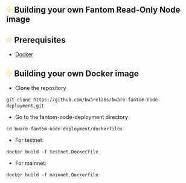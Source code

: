 ## ![alt text](/docs/BWARE-icon.png) Building your own Fantom Read-Only Node image

## ![alt text](/docs/BWARE-icon.png) Prerequisites
- [Docker](https://docs.docker.com/get-docker/)

## ![alt text](/docs/BWARE-icon.png) Building your own Docker image
- Clone the repository
```
git clone https://github.com/bwarelabs/bware-fantom-node-deployment.git
```
- Go to the fantom-node-deployment directory
```
cd bware-fantom-node-deployment/dockerfiles
```
- For testnet:
```
docker build -f testnet.Dockerfile
```
- For mainnet:
```
docker build -f mainnet.Dockerfile
```
